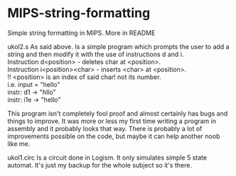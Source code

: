 # MIPS-string-formatting
Simple string formatting in MIPS. More in README

ukol2.s
As said above. Is a simple program which prompts the user to add a string and then modify it
with the use of instructions d and i. <br>
Instruction d\<position\> - deletes char at \<position\>. <br>
Instruction i\<position\>\<char\> - inserts \<char\> at \<position\>. <br>
!! \<position\> is an index of said char! not its number. <br>
i.e. input = "hello" <br>
instr: d1 -> "hllo" <br>
instr: i1e -> "hello" <br>



This program isn't completely fool proof and almost certainly has bugs and things to improve.
It was more or less my first time writing a program in assembly and it probably looks that way.
There is probably a lot of improvements possible on the code, but maybe it can help another 
noob like me.

ukol1.circ
Is a circuit done in Logism. It only simulates simple 5 state automat.
It's just my backup for the whole subject so it's there.
